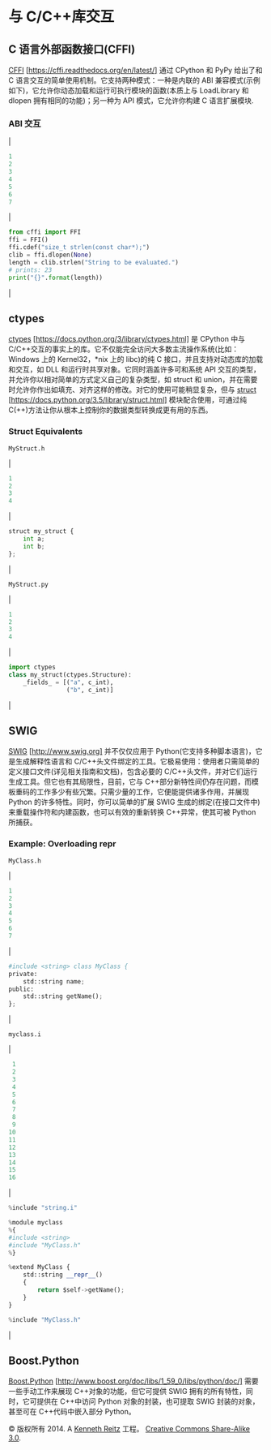 # 与 C/C++库交互

## C 语言外部函数接口(CFFI)

[CFFI](https://cffi.readthedocs.org/en/latest/) [https://cffi.readthedocs.org/en/latest/] 通过 CPython 和 PyPy 给出了和 C 语言交互的简单使用机制。它支持两种模式：一种是内联的 ABI 兼容模式(示例如下)，它允许你动态加载和运行可执行模块的函数(本质上与 LoadLibrary 和 dlopen 拥有相同的功能)；另一种为 API 模式，它允许你构建 C 语言扩展模块.

### ABI 交互

|  
```py
1
2
3
4
5
6
7
```

 |  
```py
from cffi import FFI
ffi = FFI()
ffi.cdef("size_t strlen(const char*);")
clib = ffi.dlopen(None)
length = clib.strlen("String to be evaluated.")
# prints: 23
print("{}".format(length)) 
```

 |

## ctypes

[ctypes](https://docs.python.org/3/library/ctypes.html) [https://docs.python.org/3/library/ctypes.html] 是 CPython 中与 C/C++交互的事实上的库。它不仅能完全访问大多数主流操作系统(比如：Windows 上的 Kernel32，*nix 上的 libc)的纯 C 接口，并且支持对动态库的加载和交互，如 DLL 和运行时共享对象。它同时涵盖许多可和系统 API 交互的类型，并允许你以相对简单的方式定义自己的复杂类型，如 struct 和 union，并在需要时允许你作出如填充、对齐这样的修改。对它的使用可能稍显复杂，但与 [struct](https://docs.python.org/3.5/library/struct.html) [https://docs.python.org/3.5/library/struct.html] 模块配合使用，可通过纯 C(++)方法让你从根本上控制你的数据类型转换成更有用的东西。

### Struct Equivalents

`MyStruct.h`

|  
```py
1
2
3
4
```

 |  
```py
struct my_struct {
    int a;
    int b;
}; 
```

 |

`MyStruct.py`

|  
```py
1
2
3
4
```

 |  
```py
import ctypes
class my_struct(ctypes.Structure):
    _fields_ = [("a", c_int),
                ("b", c_int)] 
```

 |

## SWIG

[SWIG](http://www.swig.org) [http://www.swig.org] 并不仅仅应用于 Python(它支持多种脚本语言)，它是生成解释性语言和 C/C++头文件绑定的工具。它极易使用：使用者只需简单的定义接口文件(详见相关指南和文档)，包含必要的 C/C++头文件，并对它们运行生成工具。但它也有其局限性，目前，它与 C++部分新特性间仍存在问题，而模板重码的工作多少有些冗繁。只需少量的工作，它便能提供诸多作用，并展现 Python 的许多特性。同时，你可以简单的扩展 SWIG 生成的绑定(在接口文件中)来重载操作符和内建函数，也可以有效的重新转换 C++异常，使其可被 Python 所捕获。

### Example: Overloading __repr__

`MyClass.h`

|  
```py
1
2
3
4
5
6
7
```

 |  
```py
#include <string> class MyClass {
private:
    std::string name;
public:
    std::string getName();
}; 
```

 |

`myclass.i`

|  
```py
 1
 2
 3
 4
 5
 6
 7
 8
 9
10
11
12
13
14
15
16
```

 |  
```py
%include "string.i"

%module myclass
%{
#include <string>
#include "MyClass.h"
%}

%extend MyClass {
    std::string __repr__()
    {
        return $self->getName();
    }
}

%include "MyClass.h" 
```

 |

## Boost.Python

[Boost.Python](http://www.boost.org/doc/libs/1_59_0/libs/python/doc/) [http://www.boost.org/doc/libs/1_59_0/libs/python/doc/] 需要一些手动工作来展现 C++对象的功能，但它可提供 SWIG 拥有的所有特性，同时，它可提供在 C++中访问 Python 对象的封装，也可提取 SWIG 封装的对象，甚至可在 C++代码中嵌入部分 Python。

© 版权所有 2014\. A <a href="http://kennethreitz.com/pages/open-projects.html">Kenneth Reitz</a> 工程。 <a href="http://creativecommons.org/licenses/by-nc-sa/3.0/"> Creative Commons Share-Alike 3.0</a>.
